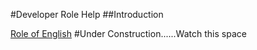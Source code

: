 #Developer Role Help
##Introduction

[Role of English](<%=role_of_english_help_path%>)
#Under Construction......Watch this space
